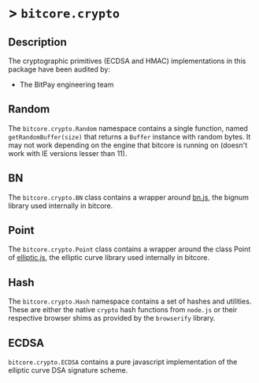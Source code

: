 # > `bitcore.crypto`

## Description

The cryptographic primitives (ECDSA and HMAC) implementations in this package
have been audited by:

* The BitPay engineering team

## Random

The `bitcore.crypto.Random` namespace contains a single function, named
`getRandomBuffer(size)` that returns a `Buffer` instance with random bytes. It
may not work depending on the engine that bitcore is running on (doesn't work
with IE versions lesser than 11).

## BN

The `bitcore.crypto.BN` class contains a wrapper around
[bn.js](https://github.com/indutny/bn.js), the bignum library used internally
in bitcore.

## Point

The `bitcore.crypto.Point` class contains a wrapper around the class Point of
[elliptic.js](https://github.com/indutny/elliptic.js), the elliptic curve
library used internally in bitcore.

## Hash

The `bitcore.crypto.Hash` namespace contains a set of hashes and utilities.
These are either the native `crypto` hash functions from `node.js` or their
respective browser shims as provided by the `browserify` library.

## ECDSA

`bitcore.crypto.ECDSA` contains a pure javascript implementation of the
elliptic curve DSA signature scheme. 
